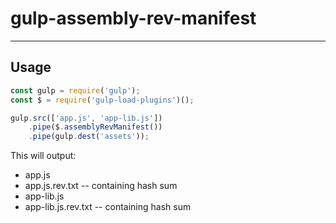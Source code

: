 # gulp-assembly-rev-manifest

---
## Usage

```js
const gulp = require('gulp');
const $ = require('gulp-load-plugins')();

gulp.src(['app.js', 'app-lib.js'])
    .pipe($.assemblyRevManifest())
    .pipe(gulp.dest('assets'));
```

This will output:

*   app.js
*   app.js.rev.txt -- containing hash sum
*   app-lib.js
*   app-lib.js.rev.txt -- containing hash sum
